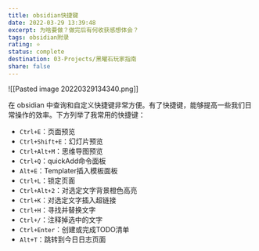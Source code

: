 ```yaml
---
title: obsidian快捷键
date: 2022-03-29 13:39:48
excerpt: 为啥要做？做完后有何收获感想体会？
tags: obsidian附录
rating: ⭐
status: complete
destination: 03-Projects/黑曜石玩家指南
share: false
---
```


![[Pasted image 20220329134340.png]]

在 obsidian 中查询和自定义快捷键非常方便。有了快捷键，能够提高一些我们日常操作的效率。下方列举了我常用的快捷键：

- `Ctrl+E`：页面预览
- `Ctrl+Shift+E`：幻灯片预览
- `Ctrl+Alt+M`：思维导图预览
- `Ctrl+Q`：quickAdd命令面板
- `Alt+E`：Templater插入模板面板
- `Ctrl+L`：锁定页面
- `Ctrl+Alt+2`：对选定文字背景橙色高亮
- `Ctrl+K`：对选定文字插入超链接
- `Ctrl+H`：寻找并替换文字
- `Ctrl+/`：注释掉选中的文字
- `Ctrl+Enter`：创建或完成TODO清单
- `Alt+T`：跳转到今日日志页面

